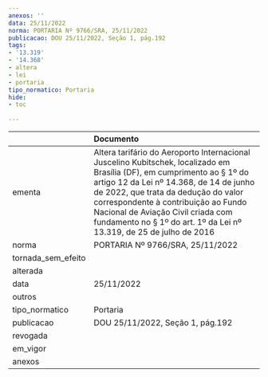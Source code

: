 ```yaml
---
anexos: ''
data: 25/11/2022
norma: PORTARIA Nº 9766/SRA, 25/11/2022
publicacao: DOU 25/11/2022, Seção 1, pág.192
tags:
- '13.319'
- '14.368'
- altera
- lei
- portaria
tipo_normatico: Portaria
hide: 
- toc 
 
---
```


|                    | Documento                                                                                                                                                                                                                                                                                                                                                     |
|:-------------------|:--------------------------------------------------------------------------------------------------------------------------------------------------------------------------------------------------------------------------------------------------------------------------------------------------------------------------------------------------------------|
| ementa             | Altera tarifário do Aeroporto Internacional Juscelino Kubitschek, localizado em Brasília (DF), em cumprimento ao § 1º ​do artigo 12 da Lei nº 14.368, de 14 de junho de 2022, que trata da dedução do valor correspondente à contribuição ao Fundo Nacional de Aviação Civil criada com fundamento no § 1º do art. 1º da Lei nº 13.319, de 25 de julho de 2016 |
| norma              | PORTARIA Nº 9766/SRA, 25/11/2022                                                                                                                                                                                                                                                                                                                              |
| tornada_sem_efeito |                                                                                                                                                                                                                                                                                                                                                               |
| alterada           |                                                                                                                                                                                                                                                                                                                                                               |
| data               | 25/11/2022                                                                                                                                                                                                                                                                                                                                                    |
| outros             |                                                                                                                                                                                                                                                                                                                                                               |
| tipo_normatico     | Portaria                                                                                                                                                                                                                                                                                                                                                      |
| publicacao         | DOU 25/11/2022, Seção 1, pág.192                                                                                                                                                                                                                                                                                                                              |
| revogada           |                                                                                                                                                                                                                                                                                                                                                               |
| em_vigor           |                                                                                                                                                                                                                                                                                                                                                               |
| anexos             |                                                                                                                                                                                                                                                                                                                                                               |